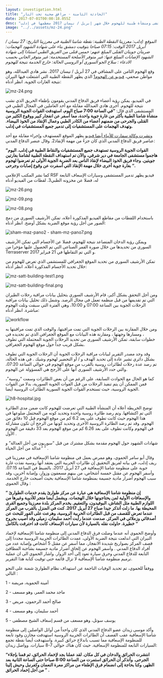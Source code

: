 ```yaml
---
layout: investigation.html
title: "الحادثة الثامنة - مرافق صحية تحت النار"
date: 2017-07-01T00:00:18.055Z
desc: "تقرير مُفصّل عن استهداف 25 مستشفى ومنشأة طبية للهجوم خلال شهر إبريل / نيسان 2017 معظمها في إدلب"
image: "../../assets/mz-24.png"
---
```


_الموقع :إدلب: معرزيتا
النقطة الطبية: نقطة شامنا الطبية في معرزيتا
التاريخ: 27 نيسان / أبريل 2017
الوقت: 07:15 صباحا بتوقيت دمشق بناء على شهادة الشهود
الهجمات: ضربتان جويتان
القتلى المبلغ عنهم: خمس قتلى من الفريق الطبي استنادا إلى شهادة الشهود
الإصابات المبلغ عنها: غير متوفر
الأسلحة المستخدمة: غير متوفر
الجاني بحسب الادعاء :  سلاح الجو السوري أو الروسي
الحالة: خارج الخدمة نتيجة للهجوم_

وقع الهجوم الثامن على المشافي في 27 أبريل / نيسان 2017\. نشر هادي العبدالله، وهو مواطن صحفي، [فيديو عن الهجوم1](https://www.youtube.com/watch?v=gUNQf08JUs4) الذي يظهر النقطة الطبية التي اشتعلت فيها النيران نتيجة الغارات الجوية. انظر أدناه:

![mz-24.png](https://lh4.googleusercontent.com/sPzo79-jJ20QWoS2UDmhlsMnkoArFi6Doiix8Fc-cblJyHhyxP2xc7-lCghQljNuTOyqdkoCpw5z4jCyJCyoiJ7dfLjQdTKRiy5XpOQW6dWyvwePPHZgD5bR9Z8LFIOt3Q-4deSq)

في الفيديو، يمكن رؤية أعضاء فريق الدفاع المدني يقومون بإطفاء الحريق الذي نشب نتيجة للهجوم. أجرى هادي العبدالله مقابلة مع أحد العاملين في المجال الطبي في المستشفى الذي قال: **“في الساعة 7:00 صباح اليوم، استهدفت القوات الجوية الروسية منشأة شامنا الطبية بأكثر من غارة جوية واحدة، مما أسفر عن انفجار كبير ووقوع الكثير من القتلى والجرحى من ضمنهم أعضاء من الكادر الطبي وعمال الإنقاذ من الخوذ البيضاء. وتهدف الهجمات على المستشفيات إلى تدمير جميع المستشفيات في إدلب.**

[ونشرت وكالة سمارت للأنباء  أيضا فيديو](https://www.youtube.com/watch?v=CueL4_ku0ao) يظهر الموقع المستهدف وإجراء مقابلة مع أحد عناصر فريق الدفاع المدني الذي كان جزءً من مهمة الإنقاذ2\. وقال عنصر الدفاع المدني:

**“القوات الجوية الروسية تستهدف جميع المستشفيات والنقاط الطبية في إدلب. اليوم هاجموا مستشفى الجامعة في دير شرقي، والآن تم استهداف النقطة الطبية لشامنا بغارتين جويتين. وجاء فريق الخوذ البيضاء لإنقاذ الناس بعد الضربة الجوية الأولى ثم تعرضوا لهجوم بغارة جوية أخرى خلال مهمة الإنقاذ التي أسفرت عن وقوع  إصابات وجرحى “.**

كما نشر المكتب الإعلامي RSF  فيديو يظهر تدمير المستشفى وسيارات الإسعاف التابعة له، فضلا عن مخزونه الطبي3\. لقطات من الفيديو أدناه

![mz-26.png](https://lh4.googleusercontent.com/iL8APCAEbRLYpNIevmQN2ET_2X99-nZLlCyH7S3GHAye6MZ3Qje7jgRKjVxJVRZ7G5WtdbdlIOwvuSyLDd4G1MYq5_RhaPYMxMPHbCht2AIG3gs7C8iIL9XTSbOsKnD-YVrmoDp9)

![mz-09.png](https://lh3.googleusercontent.com/ME40Jn4uK_zwgAnDegDvQby13Rs8HEeHZxlL3aI6gNqlYkuIDd0lPwST2pujoN1nA7lgBl5NYbcvGv_OihjayyyfdNiQhDdkYHovsO6K4sPWOUBfa67GcrLdsMeJdQvDa-yBXpGT)

![mz-08.png](https://lh4.googleusercontent.com/RFVFrNH7VUU79RrMbTepN5Hz4WYAqRhK1xRuiMiugED-UHmLI2UEA00gTa_yYJnF55XuAbri4ZIU4DndEZvpWsOH4TQoA7F9Ya5RkMMDbXsjMskZMFTm_IBQOR2gQ3XMLTmyFNei)

باستخدام اللقطات من مقاطع الفيديو المذكورة أعلاه، تمكن الأرشيف السوري من دمج الصور من أجل رؤية موقع الضربة بشكل أوضح. انظر أدناه:

![sham-maz-pano2 - sham-mz-pano7.png](https://lh4.googleusercontent.com/ks9afvWtbOAImpBTXZhGXEL4D7208UlJnPp3RJ7AuZqT6t7yoWYo6U0a2z2N0yW60NNcnjmZjEfbVFCCuReQYNnrtZwKRYv9ysJW2ysDX1Px3fDYxMjlMv5XeGaoxeEV49SlkogV)

ويمكن رؤية الدخان المتصاعد  نتيجة للهجوم، فضلا عن الأجسام  التي تمكن الأرشيف السوري من تحديدها  من خلال  صورة القمر الصناعي التي تم الحصول عليها مؤخرا  من Terraserver و التي تم التقاطها  في 21 فبراير 2017.

تمكن الأرشيف السوري من تحديد الموقع الجغرافي للمستشفى الذي تعرض للهجوم من خلال تحديد الأجسام المذكورة أعلاه. انظر أدناه:

![mz-satt-building-test1.png](https://lh3.googleusercontent.com/2gLb_PNyuOdoQmNdlL3CcZqviOOQXi0JddECLkQsn9NfsrPMQxQjz0twnISZ2CVw6QiK6P4iZ7HWDddYchqWuGr5DlkaunOAqu2JmsZc70OQZfbdkS5ftCsrWZEG_V3ODfaLV1wB)

![mz-satt-building-final.png](https://lh3.googleusercontent.com/Ct05XUs0GxVzRbquq8pU0ZB2VbnXdRCMu7LdyS7_O3EpLwjdGY3N0zStTWKKQw2pZWndz1W3SCKJfj_J-RTOIrYJv8NpHdlDo2CDHsqU3aiVcm2Dmyz798T_tz8PvBqj9aP8ygO4)

ومن أجل التحقق بشكل أكبر، قام الأرشيف السوري بتحليل بيانات مراقبة رحلات الطيران التي تم تقديمها من قبل منظمة تعمل في مجال الرصد. وشمل ذلك تحليل بيانات مراقبة الرحلات الجوية بين الساعة 07:00 و 10:00، وهي الفترة التي سبقت وتلت الهجوم مباشرة. انظر أدناه:

![workflow](https://syrianarchive.org/media/images/27_april_2017b-3.width-800.png)

ومن خلال المقارنة بين الرحلات الجوية التي تمت مراقبتها، والوقت الذي تمت مراقبتها به ، ومسارها وجهتها ، ومقارنة هذه البيانات مع الموقع الجغرافي الذي تم تحديده في خطوات سابقة، تمكن الأرشيف السوري من تحديد الرحلات الجوية المحتملة التي  تطوف بشكل قريب جداً حول موقع الهجوم الجغرافي.

وقد وجد مصدر التقرير لبيانات مراقبة الرحلات الجوية أن الرحلات الجوية التي تطوف بشكل دائري تشير عادة إلى تحديد الهدف و / أو التحضير لهجوم وشيك . في هذه الحالة، تم رصد عدة رحلات لطائرات روسية بالقرب من موقع الهجوم في حوالي الساعة 07:20، والتي حدد الأرشيف السوري أنها على الأرجح هي المسؤولة عن الهجوم.

كما هو الحال مع الحوادث السابقة، على الرغم من أن بعض الطائرات وسمت “روسية”، فمن الممكن أن يتم تنفيذ الرحلات من قبل القوات الجوية السورية، بدلا من القوات الجوية الروسية، حيث تستخدم القوات الجوية السورية الطائرات الروسية أيضا.

![h8-hospital.jpg](https://lh3.googleusercontent.com/6nx0e3tEqhfFg39SRY6kqy_PUMVrZcCDp86VtXzk0JjpjImoW-5IVLLmapp-3uNeKEr94qmA8dO-gML2KPOv5NGs97o7pSdrz0lRE_vHE8lzHlZZEWnppYCZBKPPFsX6Rm37mSMx)

توضح الخريطة أعلاه أن المنشأة الطبية التي تعرضت للهجوم كانت ضمن مدى الطائرة التي تم اكتشافها. وتم رصد طائرة روسية واحدة وتحديد كونه من المحتمل ضلوعها في هذا الهجوم حيث كانت تطوف على بعد 6.2 كم من موقع الهجوم قبل 10 دقائق من الهجوم. وقد تم رصد الطائرة الروسية الأخرى وتحديد كونها من الرجح أن تكون مشاركة في الهجوم وكانت تطوف على بعد 6.26 كم من موقع الهجوم بعد 33 دقيقة من الهجوم الأول .

شهادات الشهود حول الهجوم مقدمة بشكل مشترك من قبل “سوريون من أجل العدالة” و “عدالة من أجل الحياة ” .

وقال أبو سامر الحموي، وهو ممرض يعمل في منظومة شامنا الإسعافية في معرزيتا في ريف إدلب، في بيانه لفريق التحقيق إن طائرات الحربية التي يعتقد أنها روسية نفذت غارة جوية على منظومة شامنا الإسعافية في 27 أبريل 2017، بالضبط في الساعة 07:15\. وأسفر الهجوم عن مقتل خمسة أشخاص، من بينهم مسعفون وزوار، وإصابة آخرين، وقد سبب الهجوم أضرار مادية جسيمة بمنظومة شامنا الإسعافية بحيث أصبحت خارج الخدمة. وقال الحموي :

**” إن منظومة شامنا الإسعافية هي عبارة عن مركز طوارئ يقدم خدمات الطوارئ والإسعافات الأولية لمن يحتاجونها خلال الهجمات. ويشمل أيضا متجر للأدوية وغيرها من اللوازم الطبية مثل الشاش، البوفيدون، والتعقيم. يخدم المركز بلدة معرزيتا وجميع القرى المحيطة بها. ما زلت أتذكر جيدا صباح 27 أبريل 2017\. كنت في المنزل بالقرب من المركز عندما تعرض للقصف من قبل الطائرات الحربية الروسية، وهرعت على الفور للبحث عن أصدقائي وزملائي في المركز. صدمت عندما رأيت أحمد سليمان، زميلي وقد أصيب بجروح خطيرة. حاولت نقله بالسيارة لأن سيارات الإسعاف كانت قد احترقت بالكامل “**

وأوضح الحموي أنه عندما وصلت فرق الدفاع المدني إلى منظومة شامنا الإسعافية لإخماد النيران التي اندلعت نتيجة الضربة الأولى، عمدت الطائرات الحربية الروسية مجددا إلى قصف المركز بصواريخ شديدة الانفجار، مما أسفر عن مقتل 5 أشخاص وإصابة عدد من أفراد الدفاع المدني . وأسفر الهجوم عن إلحاق أضرار مادية جسيمة بشاحنة المطافئ التابعة للدفاع المدني وحرق سيارة تعود إلى أحد الزوار. واشار الحموي الى ان عملية ترميم منظومة شامنا الإسعافية لا تزال قائمة حتى توقيت كتابة هذا التقرير.

ووفقاً للحموي، تم تحديد الوفيات الناجمة عن استهداف نظام الطوارئ شمنة على النحو التالي :

1 - أمينة الحموية، مريضة

2 - ماجد محمد العمر، وهو مسعف

3 - صالح أحمد الرحمون، مريض  

4 - أحمد سليمان، وهو مسعف

5 - يوسف سوتل، وهو مسعف من قسم إسعاف الشيخ مصطفى

وأكد موسى زيدان عضو الدفاع المدني الذي كان واحداً من أوائل الواصلين إلى منظومة شامنا الإسعافية عقب القصف أن الطائرات الحربية الروسية استهدفت مخازن وقود تابعة للمنظومة الإسعافية مما تسبب باندلاع حرائق كبيرة. واستهدفت أيضا نقطة تجمع السيارات التابعة للمنظومة الإسعافية. حيث كان هناك حوالي 7-8 سيارات. وواصل زيدان:

**“انتشرت الحرائق والدخان في كل مكان. لقد عملنا بجد لإخماد الحرائق، ثم قمنا بإجلاء الجرحى. وأتذكر أن الحرائق استمرت من الساعة 8:00 صباحا حتى الساعة الثانية بعد الظهر، وكنا بحاجة إلى انضمام فرق الإطفاء من مراكز معرة النعمان وكفرنبل وحيش إلينا من أجل إخماد الحرائق ” .**
